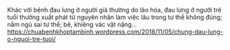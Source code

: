 Khác với bệnh đau lưng ở người già thường do lão hóa, đau lưng ở người trẻ tuổi thường xuất phát từ nguyên nhân làm việc lâu trong tư thế không đúng; nằm ngủ sai tư thế; bê, khiêng vác vật nặng…
https://chuabenhkhoptambinh.wordpress.com/2018/11/05/chung-dau-lung-o-nguoi-tre-tuoi/
